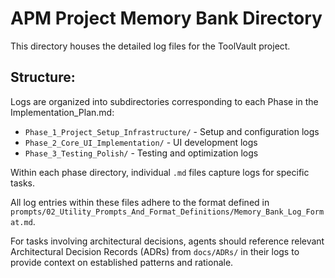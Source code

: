 # APM Project Memory Bank Directory

This directory houses the detailed log files for the ToolVault project.

## Structure:

Logs are organized into subdirectories corresponding to each Phase in the Implementation_Plan.md:
- `Phase_1_Project_Setup_Infrastructure/` - Setup and configuration logs
- `Phase_2_Core_UI_Implementation/` - UI development logs  
- `Phase_3_Testing_Polish/` - Testing and optimization logs

Within each phase directory, individual `.md` files capture logs for specific tasks.

All log entries within these files adhere to the format defined in `prompts/02_Utility_Prompts_And_Format_Definitions/Memory_Bank_Log_Format.md`.

For tasks involving architectural decisions, agents should reference relevant Architectural Decision Records (ADRs) from `docs/ADRs/` in their logs to provide context on established patterns and rationale.